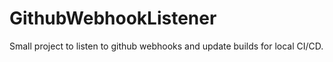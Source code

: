 # GithubWebhookListener

Small project to listen to github webhooks and update builds for local CI/CD.
